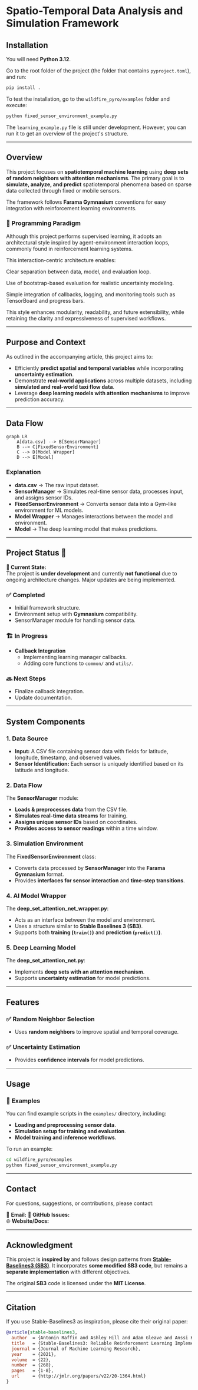 # Spatio-Temporal Data Analysis and Simulation Framework

## Installation

You will need **Python 3.12**.

Go to the root folder of the project (the folder that contains `pyproject.toml`), and run:

```bash
pip install .
```

To test the installation, go to the `wildfire_pyro/examples` folder and execute:

```bash
python fixed_sensor_environment_example.py
```

The `learning_example.py` file is still under development. However, you can run it to get an overview of the project's structure.

---

## Overview

This project focuses on **spatiotemporal machine learning** using **deep sets of random neighbors with attention mechanisms**. The primary goal is to **simulate, analyze, and predict** spatiotemporal phenomena based on sparse data collected through fixed or mobile sensors.

The framework follows **Farama Gymnasium** conventions for easy integration with reinforcement learning environments.

### 🧩 Programming Paradigm
Although this project performs supervised learning, it adopts an architectural style inspired by agent-environment interaction loops, commonly found in reinforcement learning systems.

This interaction-centric architecture enables:

Clear separation between data, model, and evaluation loop.

Use of bootstrap-based evaluation for realistic uncertainty modeling.

Simple integration of callbacks, logging, and monitoring tools such as TensorBoard and progress bars.

This style enhances modularity, readability, and future extensibility, while retaining the clarity and expressiveness of supervised workflows.

---

## Purpose and Context

As outlined in the accompanying article, this project aims to:
- Efficiently **predict spatial and temporal variables** while incorporating **uncertainty estimation**.
- Demonstrate **real-world applications** across multiple datasets, including **simulated and real-world taxi flow data**.
- Leverage **deep learning models with attention mechanisms** to improve prediction accuracy.

---

## Data Flow

```mermaid
graph LR
    A[data.csv] --> B[SensorManager]
    B --> C[FixedSensorEnvironment]
    C --> D[Model Wrapper]
    D --> E[Model]
```

### **Explanation**
- **data.csv** → The raw input dataset.
- **SensorManager** → Simulates real-time sensor data, processes input, and assigns sensor IDs.
- **FixedSensorEnvironment** → Converts sensor data into a Gym-like environment for ML models.
- **Model Wrapper** → Manages interactions between the model and environment.
- **Model** → The deep learning model that makes predictions.

---

## Project Status 🚧

**🔴 Current State:**  
The project is **under development** and currently **not functional** due to ongoing architecture changes. Major updates are being implemented.

### ✅ **Completed**
- Initial framework structure.
- Environment setup with **Gymnasium** compatibility.
- SensorManager module for handling sensor data.

### 🏗 **In Progress**
- **Callback Integration**
  - Implementing learning manager callbacks.
  - Adding core functions to `common/` and `utils/`.

### 🔜 **Next Steps**
- Finalize callback integration.
- Update documentation.

---

## System Components

### **1. Data Source**
- **Input:** A CSV file containing sensor data with fields for latitude, longitude, timestamp, and observed values.
- **Sensor Identification:** Each sensor is uniquely identified based on its latitude and longitude.

### **2. Data Flow**
The **SensorManager** module:
- **Loads & preprocesses data** from the CSV file.
- **Simulates real-time data streams** for training.
- **Assigns unique sensor IDs** based on coordinates.
- **Provides access to sensor readings** within a time window.

### **3. Simulation Environment**
The **FixedSensorEnvironment** class:
- Converts data processed by **SensorManager** into the **Farama Gymnasium** format.
- Provides **interfaces for sensor interaction** and **time-step transitions**.

### **4. AI Model Wrapper**
The **deep_set_attention_net_wrapper.py**:
- Acts as an interface between the model and environment.
- Uses a structure similar to **Stable Baselines 3 (SB3)**.
- Supports both **training (`train()`)** and **prediction (`predict()`)**.

### **5. Deep Learning Model**
The **deep_set_attention_net.py**:
- Implements **deep sets with an attention mechanism**.
- Supports **uncertainty estimation** for model predictions.

---

## Features

### ✅ **Random Neighbor Selection**
- Uses **random neighbors** to improve spatial and temporal coverage.

### ✅ **Uncertainty Estimation**
- Provides **confidence intervals** for model predictions.

---

## Usage

### 📂 **Examples**
You can find example scripts in the `examples/` directory, including:
- **Loading and preprocessing sensor data**.
- **Simulation setup for training and evaluation**.
- **Model training and inference workflows**.

To run an example:

```bash
cd wildfire_pyro/examples
python fixed_sensor_environment_example.py
```

---

## Contact

For questions, suggestions, or contributions, please contact:

📧 **Email:** 
📌 **GitHub Issues:**  
🌐 **Website/Docs:** 

---

## Acknowledgment

This project is **inspired by** and follows design patterns from **[Stable-Baselines3 (SB3)](https://github.com/DLR-RM/stable-baselines3)**. It incorporates **some modified SB3 code**, but remains a **separate implementation** with different objectives.

The original **SB3** code is licensed under the **MIT License**.

---

## Citation

If you use Stable-Baselines3 as inspiration, please cite their original paper:

```bibtex
@article{stable-baselines3,
  author  = {Antonin Raffin and Ashley Hill and Adam Gleave and Anssi Kanervisto and Maximilian Ernestus and Noah Dormann},
  title   = {Stable-Baselines3: Reliable Reinforcement Learning Implementations},
  journal = {Journal of Machine Learning Research},
  year    = {2021},
  volume  = {22},
  number  = {268},
  pages   = {1-8},
  url     = {http://jmlr.org/papers/v22/20-1364.html}
}
```